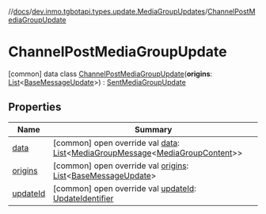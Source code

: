 //[docs](../../../index.md)/[dev.inmo.tgbotapi.types.update.MediaGroupUpdates](../index.md)/[ChannelPostMediaGroupUpdate](index.md)



# ChannelPostMediaGroupUpdate  
 [common] data class [ChannelPostMediaGroupUpdate](index.md)(**origins**: [List](https://kotlinlang.org/api/latest/jvm/stdlib/kotlin.collections/-list/index.html)<[BaseMessageUpdate](../../dev.inmo.tgbotapi.types.update.abstracts/-base-message-update/index.md)>) : [SentMediaGroupUpdate](../-sent-media-group-update/index.md)   


## Properties  
  
|  Name |  Summary | 
|---|---|
| <a name="dev.inmo.tgbotapi.types.update.MediaGroupUpdates/ChannelPostMediaGroupUpdate/data/#/PointingToDeclaration/"></a>[data](data.md)| <a name="dev.inmo.tgbotapi.types.update.MediaGroupUpdates/ChannelPostMediaGroupUpdate/data/#/PointingToDeclaration/"></a> [common] open override val [data](data.md): [List](https://kotlinlang.org/api/latest/jvm/stdlib/kotlin.collections/-list/index.html)<[MediaGroupMessage](../../dev.inmo.tgbotapi.types.message.abstracts/-media-group-message/index.md)<[MediaGroupContent](../../dev.inmo.tgbotapi.types.message.content.abstracts/-media-group-content/index.md)>>   <br>|
| <a name="dev.inmo.tgbotapi.types.update.MediaGroupUpdates/ChannelPostMediaGroupUpdate/origins/#/PointingToDeclaration/"></a>[origins](origins.md)| <a name="dev.inmo.tgbotapi.types.update.MediaGroupUpdates/ChannelPostMediaGroupUpdate/origins/#/PointingToDeclaration/"></a> [common] open override val [origins](origins.md): [List](https://kotlinlang.org/api/latest/jvm/stdlib/kotlin.collections/-list/index.html)<[BaseMessageUpdate](../../dev.inmo.tgbotapi.types.update.abstracts/-base-message-update/index.md)>   <br>|
| <a name="dev.inmo.tgbotapi.types.update.MediaGroupUpdates/ChannelPostMediaGroupUpdate/updateId/#/PointingToDeclaration/"></a>[updateId](update-id.md)| <a name="dev.inmo.tgbotapi.types.update.MediaGroupUpdates/ChannelPostMediaGroupUpdate/updateId/#/PointingToDeclaration/"></a> [common] open override val [updateId](update-id.md): [UpdateIdentifier](../../dev.inmo.tgbotapi.types/index.md#%5Bdev.inmo.tgbotapi.types%2FUpdateIdentifier%2F%2F%2FPointingToDeclaration%2F%5D%2FClasslikes%2F625018081)   <br>|

